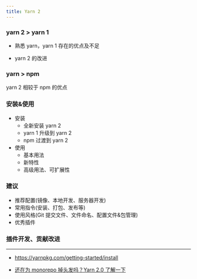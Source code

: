 ```yaml
---
title: Yarn 2
---
```


### yarn 2 > yarn 1

- 熟悉 yarn，yarn 1 存在的优点及不足

- yarn 2 的改进

### yarn > npm

yarn 2 相较于 npm 的优点

### 安装&使用

- 安装
  - 全新安装 yarn 2
  - yarn 1 升级到 yarn 2
  - npm 过渡到 yarn 2
- 使用
  - 基本用法
  - 新特性
  - 高级用法、可扩展性

### 建议

- 推荐配置(镜像、本地开发、服务器开发)
- 常用指令(安装、打包、发布等)
- 使用风格(Git 提交文件、文件命名、配置文件&包管理)
- 优秀插件

### 插件开发、贡献改进

---

- <https://yarnpkg.com/getting-started/install>

- [还在为 monorepo 掉头发吗？Yarn 2.0 了解一下](https://juejin.im/post/5e49e3026fb9a07cd614ca91)
